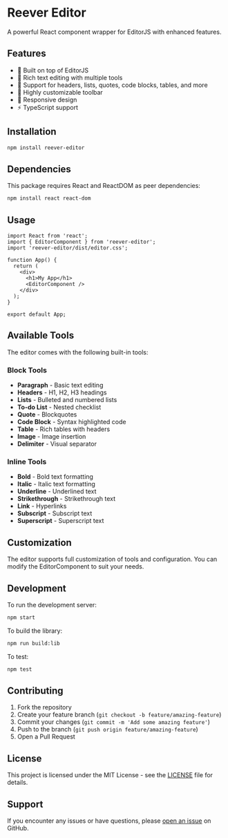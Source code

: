 # Reever Editor

A powerful React component wrapper for EditorJS with enhanced features.

## Features

- 🚀 Built on top of EditorJS
- 🎨 Rich text editing with multiple tools
- 📝 Support for headers, lists, quotes, code blocks, tables, and more
- 🔧 Highly customizable toolbar
- 📱 Responsive design
- ⚡ TypeScript support

## Installation

```bash
npm install reever-editor
```

## Dependencies

This package requires React and ReactDOM as peer dependencies:

```bash
npm install react react-dom
```

## Usage

```tsx
import React from 'react';
import { EditorComponent } from 'reever-editor';
import 'reever-editor/dist/editor.css';

function App() {
  return (
    <div>
      <h1>My App</h1>
      <EditorComponent />
    </div>
  );
}

export default App;
```

## Available Tools

The editor comes with the following built-in tools:

### Block Tools
- **Paragraph** - Basic text editing
- **Headers** - H1, H2, H3 headings
- **Lists** - Bulleted and numbered lists
- **To-do List** - Nested checklist
- **Quote** - Blockquotes
- **Code Block** - Syntax highlighted code
- **Table** - Rich tables with headers
- **Image** - Image insertion
- **Delimiter** - Visual separator

### Inline Tools
- **Bold** - Bold text formatting
- **Italic** - Italic text formatting
- **Underline** - Underlined text
- **Strikethrough** - Strikethrough text
- **Link** - Hyperlinks
- **Subscript** - Subscript text
- **Superscript** - Superscript text

## Customization

The editor supports full customization of tools and configuration. You can modify the EditorComponent to suit your needs.

## Development

To run the development server:

```bash
npm start
```

To build the library:

```bash
npm run build:lib
```

To test:

```bash
npm test
```

## Contributing

1. Fork the repository
2. Create your feature branch (`git checkout -b feature/amazing-feature`)
3. Commit your changes (`git commit -m 'Add some amazing feature'`)
4. Push to the branch (`git push origin feature/amazing-feature`)
5. Open a Pull Request

## License

This project is licensed under the MIT License - see the [LICENSE](LICENSE) file for details.

## Support

If you encounter any issues or have questions, please [open an issue](https://github.com/your-username/reever-editor/issues) on GitHub.